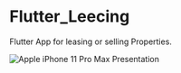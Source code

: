 # Flutter_Leecing
 Flutter App for leasing or selling  Properties.
 
 ![Apple iPhone 11 Pro Max Presentation](https://user-images.githubusercontent.com/25553960/118816720-5da55700-b8aa-11eb-8fc2-4ad4b6ee8588.jpg)
